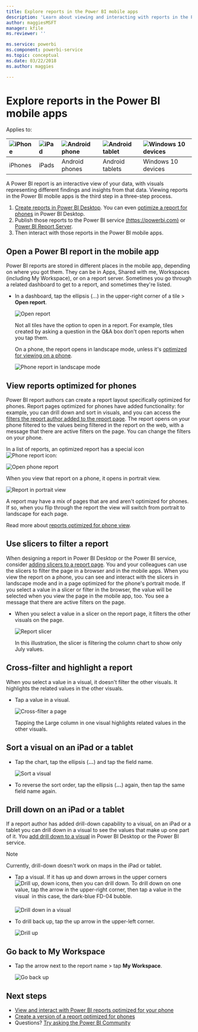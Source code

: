 ```yaml
---
title: Explore reports in the Power BI mobile apps
description: 'Learn about viewing and interacting with reports in the Power BI mobile apps on your phone or tablet. You create reports in the Power BI service or Power BI Desktop, then interact with them in the mobile apps.'
author: maggiesMSFT
manager: kfile
ms.reviewer: ''

ms.service: powerbi
ms.component: powerbi-service
ms.topic: conceptual
ms.date: 03/22/2018
ms.author: maggies

---
```

# Explore reports in the Power BI mobile apps
Applies to:

| ![iPhone](media/mobile-reports-in-the-mobile-apps/ios-logo-40-px.png) | ![iPad](media/mobile-reports-in-the-mobile-apps/ios-logo-40-px.png) | ![Android phone](media/mobile-reports-in-the-mobile-apps/android-logo-40-px.png) | ![Android tablet](media/mobile-reports-in-the-mobile-apps/android-logo-40-px.png) | ![Windows 10 devices](media/mobile-reports-in-the-mobile-apps/win-10-logo-40-px.png) |
|:--- |:--- |:--- |:--- |:--- |
| iPhones |iPads |Android phones |Android tablets |Windows 10 devices |

A Power BI report is an interactive view of your data, with visuals representing different findings and insights from that data. Viewing reports in the Power BI mobile apps is the third step in a three-step process.

1. [Create reports in Power BI Desktop](desktop-report-view.md). You can even [optimize a report for phones](mobile-apps-view-phone-report.md) in Power BI Desktop. 
2. Publish those reports to the Power BI service [(https://powerbi.com)](https://powerbi.com) or [Power BI Report Server](report-server/get-started.md).  
3. Then interact with those reports in the Power BI mobile apps.

## Open a Power BI report in the mobile app
Power BI reports are stored in different places in the mobile app, depending on where you got them. They can be in Apps, Shared with me, Workspaces (including My Workspace), or on a report server. Sometimes you go through a related dashboard to get to a report, and sometimes they're listed.

* In a dashboard, tap the ellipsis (...) in the upper-right corner of a tile > **Open report**.
  
  ![Open report](media/mobile-reports-in-the-mobile-apps/power-bi-android-open-report-tile.png)
  
  Not all tiles have the option to open in a report. For example, tiles created by asking a question in the Q&A box don't open reports when you tap them. 
  
  On a phone, the report opens in landscape mode, unless it's [optimized for viewing on a phone](mobile-reports-in-the-mobile-apps.md#view-reports-optimized-for-phones).
  
  ![Phone report in landscape mode](media/mobile-reports-in-the-mobile-apps/power-bi-iphone-report-landscape.png)

## View reports optimized for phones
Power BI report authors can create a report layout specifically optimized for phones. Report pages optimized for phones have added functionality: for example, you can drill down and sort in visuals, and you can access the [filters the report author added to the report page](mobile-apps-view-phone-report.md#filter-the-report-page-on-a-phone). The report opens on your phone filtered to the values being filtered in the report on the web, with a message that there are active filters on the page. You can change the filters on your phone.

In a list of reports, an optimized report has a special icon ![Phone report icon](media/mobile-reports-in-the-mobile-apps/power-bi-phone-report-icon.png):

![Open phone report](media/mobile-reports-in-the-mobile-apps/power-bi-android-phone-report.png)

When you view that report on a phone, it opens in portrait view.

![Report in portrait view](media/mobile-reports-in-the-mobile-apps/07-power-bi-phone-report-portrait.png)

 A report may have a mix of pages that are and aren't optimized for phones. If so, when you flip through the report the view will switch from portrait to landscape for each page.

Read more about [reports optimized for phone view](mobile-apps-view-phone-report.md).

## Use slicers to filter a report
When designing a report in Power BI Desktop or the Power BI service, consider [adding slicers to a report page](power-bi-visualization-slicers.md). You and your colleagues can use the slicers to filter the page in a browser and in the mobile apps. When you view the report on a phone, you can see and interact with the slicers in landscape mode and in a page optimized for the phone's portrait mode. If you select a value in a slicer or filter in the browser, the value will be selected when you view the page in the mobile app, too. You see a message that there are active filters on the page.  

* When you select a value in a slicer on the report page, it filters the other visuals on the page.
  
  ![Report slicer](media/mobile-reports-in-the-mobile-apps/power-bi-android-tablet-report-slicer.png)
  
  In this illustration, the slicer is filtering the column chart to show only July values.

## Cross-filter and highlight a report
When you select a value in a visual, it doesn't filter the other visuals. It highlights the related values in the other visuals.

* Tap a value in a visual.
  
  ![Cross-filter a page](media/mobile-reports-in-the-mobile-apps/power-bi-android-tablet-report-highlight.png)
  
  Tapping the Large column in one visual highlights related values in the other visuals. 

## Sort a visual on an iPad or a tablet
* Tap the chart, tap the ellipsis (**...**) and tap the field name.
  
   ![Sort a visual](media/mobile-reports-in-the-mobile-apps/power-bi-android-tablet-report-sort.png)
* To reverse the sort order, tap the ellipsis (**...**) again, then tap the same field name again.

## Drill down on an iPad or a tablet
If a report author has added drill-down capability to a visual, on an iPad or a tablet you can drill down in a visual to see the values that make up one part of it. You [add drill down to a visual](power-bi-visualization-drill-down.md) in Power BI Desktop or the Power BI service. 

> [!NOTE]
> Currently, drill-down doesn't work on maps in the iPad or tablet.
> 
> 

* Tap a visual. If it has up and down arrows in the upper corners ![Drill up, down icons](media/mobile-reports-in-the-mobile-apps/power-bi-mobile-drill-up-down.png), then you can drill down. To drill down on one value, tap the arrow in the upper-right corner, then tap a value in the visual &#151; in this case, the dark-blue FD-04 bubble.
  
  ![Drill down in a visual](media/mobile-reports-in-the-mobile-apps/power-bi-mobile-drill-down-one.png)
* To drill back up, tap the up arrow in the upper-left corner.
  
  ![Drill up](media/mobile-reports-in-the-mobile-apps/power-bi-mobile-drill-up.png)

## Go back to My Workspace
* Tap the arrow next to the report name > tap **My Workspace**.
  
  ![Go back up](media/mobile-reports-in-the-mobile-apps/power-bi-iphone-report-back.png)

## Next steps
* [View and interact with Power BI reports optimized for your phone](mobile-apps-view-phone-report.md)
* [Create a version of a report optimized for phones](desktop-create-phone-report.md)
* Questions? [Try asking the Power BI Community](http://community.powerbi.com/)

